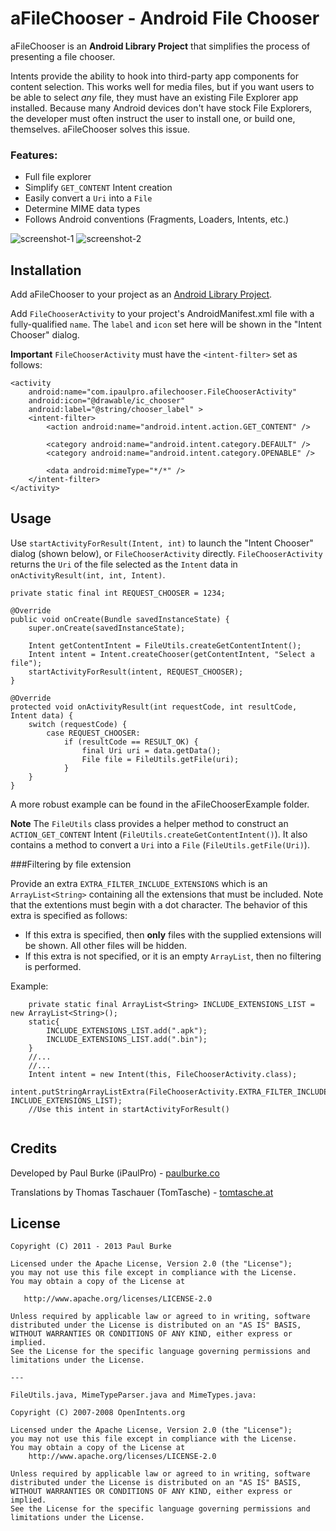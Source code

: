 # aFileChooser - Android File Chooser

aFileChooser is an __Android Library Project__ that simplifies the process of presenting a file chooser.

Intents provide the ability to hook into third-party app components for content selection. This works well for media files, but if you want users to be able to select *any* file, they must have an existing File Explorer app installed. Because many Android devices don't have stock File Explorers, the developer must often instruct the user to install one, or build one, themselves. aFileChooser solves this issue.

### Features:

 * Full file explorer
 * Simplify `GET_CONTENT` Intent creation
 * Easily convert a `Uri` into a `File`
 * Determine MIME data types
 * Follows Android conventions (Fragments, Loaders, Intents, etc.) 

![screenshot-1](https://raw.github.com/iPaulPro/aFileChooser/master/screenshot-1.png) ![screenshot-2](https://raw.github.com/iPaulPro/aFileChooser/master/screenshot-2.png)

## Installation

Add aFileChooser to your project as an [Android Library Project](http://developer.android.com/guide/developing/projects/projects-eclipse.html#ReferencingLibraryProject).

Add `FileChooserActivity` to your project's AndroidManifest.xml file with a fully-qualified `name`. The `label` and `icon` set here will be shown in the "Intent Chooser" dialog.

__Important__ `FileChooserActivity` must have the `<intent-filter>` set as follows:

    <activity
        android:name="com.ipaulpro.afilechooser.FileChooserActivity"
        android:icon="@drawable/ic_chooser"
        android:label="@string/chooser_label" >
        <intent-filter>
            <action android:name="android.intent.action.GET_CONTENT" />

            <category android:name="android.intent.category.DEFAULT" />
            <category android:name="android.intent.category.OPENABLE" />

            <data android:mimeType="*/*" />
        </intent-filter>
    </activity>

## Usage

Use `startActivityForResult(Intent, int)` to launch the "Intent Chooser" dialog (shown below), or `FileChooserActivity` directly. `FileChooserActivity` returns the `Uri` of the file selected as the `Intent` data in `onActivityResult(int, int, Intent)`.

    private static final int REQUEST_CHOOSER = 1234;

    @Override
    public void onCreate(Bundle savedInstanceState) {
        super.onCreate(savedInstanceState);

        Intent getContentIntent = FileUtils.createGetContentIntent();
        Intent intent = Intent.createChooser(getContentIntent, "Select a file");
        startActivityForResult(intent, REQUEST_CHOOSER);
    }

    @Override
    protected void onActivityResult(int requestCode, int resultCode, Intent data) {
        switch (requestCode) {
        	case REQUEST_CHOOSER:	
            	if (resultCode == RESULT_OK) {	
                	final Uri uri = data.getData();
                	File file = FileUtils.getFile(uri);
            	}
        }
    }

A more robust example can be found in the aFileChooserExample folder.

__Note__ The `FileUtils` class provides a helper method to construct an `ACTION_GET_CONTENT` Intent (`FileUtils.createGetContentIntent()`). It also contains a method to convert a `Uri` into a `File` (`FileUtils.getFile(Uri)`).

###Filtering by file extension

Provide an extra `EXTRA_FILTER_INCLUDE_EXTENSIONS` which is an `ArrayList<String>` containing all the extensions that must be included. Note that the extentions must begin with a dot character. The behavior of this extra is specified as follows:

  - If this extra is specified, then **only** files with the supplied extensions will be shown. All other files will be hidden.
  - If this extra is not specified, or it is an empty `ArrayList`, then no filtering is performed.

Example:

```
	private static final ArrayList<String> INCLUDE_EXTENSIONS_LIST = new ArrayList<String>();
	static{
		INCLUDE_EXTENSIONS_LIST.add(".apk");
		INCLUDE_EXTENSIONS_LIST.add(".bin");
	}
	//...
	//...
	Intent intent = new Intent(this, FileChooserActivity.class);
	intent.putStringArrayListExtra(FileChooserActivity.EXTRA_FILTER_INCLUDE_EXTENSIONS, INCLUDE_EXTENSIONS_LIST);
	//Use this intent in startActivityForResult()
	
```

## Credits

Developed by Paul Burke (iPaulPro) - [paulburke.co](http://paulburke.co/)

Translations by Thomas Taschauer (TomTasche) - [tomtasche.at](http://tomtasche.at)

## License

    Copyright (C) 2011 - 2013 Paul Burke

    Licensed under the Apache License, Version 2.0 (the "License");
    you may not use this file except in compliance with the License.
    You may obtain a copy of the License at

       http://www.apache.org/licenses/LICENSE-2.0

    Unless required by applicable law or agreed to in writing, software
    distributed under the License is distributed on an "AS IS" BASIS,
    WITHOUT WARRANTIES OR CONDITIONS OF ANY KIND, either express or implied.
    See the License for the specific language governing permissions and
    limitations under the License.

    ---

    FileUtils.java, MimeTypeParser.java and MimeTypes.java:

    Copyright (C) 2007-2008 OpenIntents.org
 
    Licensed under the Apache License, Version 2.0 (the "License");
    you may not use this file except in compliance with the License.
    You may obtain a copy of the License at
        http://www.apache.org/licenses/LICENSE-2.0

    Unless required by applicable law or agreed to in writing, software
    distributed under the License is distributed on an "AS IS" BASIS,
    WITHOUT WARRANTIES OR CONDITIONS OF ANY KIND, either express or implied.
    See the License for the specific language governing permissions and
    limitations under the License.
